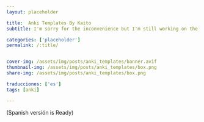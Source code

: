 ```yaml
---
layout: placeholder

title:  Anki Templates By Kaito
subtitle: I'm sorry for the inconvenience but I'm still working on the English version of this article.

categories: ['placeholder']
permalink: /:title/


cover-img: /assets/img/posts/anki_templates/banner.avif
thumbnail-img: /assets/img/posts/anki_templates/box.png
share-img: /assets/img/posts/anki_templates/box.png

traducciones: ['es']
tags: [anki]

---
```


(Spanish versión is Ready)
